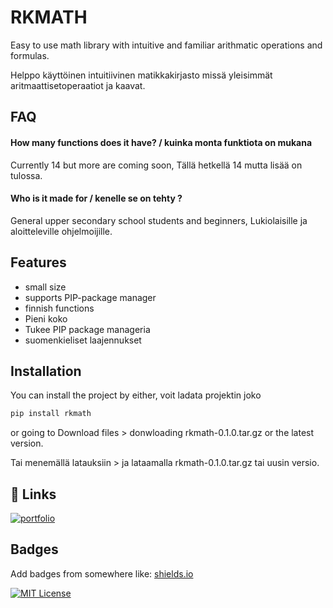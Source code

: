 
# RKMATH

Easy to use math library with intuitive and familiar arithmatic operations and formulas.

Helppo käyttöinen intuitiivinen matikkakirjasto missä yleisimmät aritmaattisetoperaatiot ja kaavat.




## FAQ

#### How many functions does it have? / kuinka monta funktiota on mukana

Currently 14 but more are coming soon, Tällä hetkellä 14 mutta lisää on tulossa.

#### Who is it made for / kenelle se on tehty ?

General upper secondary school students and beginners, Lukiolaisille ja aloitteleville ohjelmoijille.




## Features
- small size
- supports PIP-package manager
- finnish functions
- Pieni koko
- Tukee PIP package manageria
- suomenkieliset laajennukset



## Installation

You can install the project by either, voit ladata projektin joko

```bash
pip install rkmath
```

or going to Download files > donwloading rkmath-0.1.0.tar.gz or the latest version. 

Tai menemällä latauksiin > ja lataamalla rkmath-0.1.0.tar.gz tai uusin versio.

## 🔗 Links
[![portfolio](https://img.shields.io/badge/my_portfolio-000?style=for-the-badge&logo=ko-fi&logoColor=white)](https://swifterhtmler.github.io/Portfolio/)

## Badges

Add badges from somewhere like: [shields.io](https://shields.io/)

[![MIT License](https://img.shields.io/badge/License-MIT-green.svg)](https://github.com/Swifterhtmler/Latex-to-Ascii-converter-extension/tree/main?tab=MIT-1-ov-file#)
